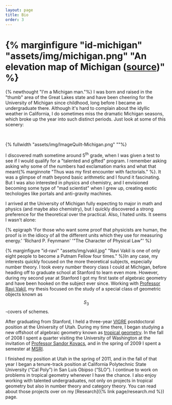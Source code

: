 ```yaml
---
layout: page
title: Bio
order: 3
---
```


# {% marginfigure "id-michigan" "assets/img/michigan.png" "An elevation map of Michigan ([source](https://muir-way.com/products/michigan-elevation-map))" %}
{% newthought "I'm a Michigan man."%} I was born and raised in the "thumb" area of the Great Lakes state and have been cheering for the University of Michigan since childhood, long before I became an undergraduate there. Although it's hard to complain about the idyllic weather in California, I do sometimes miss the dramatic Michigan seasons, which broke up the year into such distinct periods. Just look at some of this scenery:

<br>

{% fullwidth "assets/img/ImageQuilt-Michigan.png" ""%}

I discovered math sometime around 5<sup>th</sup> grade, when I was given a test to see if I would qualify for a "talented and gifted" program. I remember asking asking why some of the numbers had exclamation marks and what that meant{% marginnote "Thus was my first encounter with factorials." %}. It was a glimpse of math beyond basic arithmetic and I found it fascinating. But I was also interested in physics and chemistry, and I envisioned becoming some type of "mad scientist" when I grew up, creating exotic techologies like portals and anti-gravity machines.

I arrived at the University of Michigan fully expecting to major in math and physics (and maybe also chemistry), but I quickly discovered a strong preference for the theoretical over the practical. Also, I hated units. It seems I wasn't alone:

{% epigraph 'For those who want some proof that physicists are human, the proof is in the idiocy of all the different units which they use for measuring energy.' 'Richard P. Feynmann' '"The Character of Physical Law"' %}

{% marginfigure "id-ravi" "assets/img/vakil.jpg" "Ravi Vakil is one of only eight people to become a Putnam Fellow four times." %}In any case, my interests quickly focused on the more theoretical subjects, especially number theory. I took every number theory class I could at Michigan, before heading off to graduate school at Stanford to learn even more. However, during my second year at Stanford I got my first taste of algebraic geometry and have been hooked on the subject ever since. Working with [Professor Ravi Vakil](http://math.stanford.edu/~vakil/), my thesis focused on the study of a special class of geometric objects known as $$S_3$$-covers of schemes.

After graduating from Stanford, I held a three-year [VIGRE](http://www.math.utah.edu/vigre/) postdoctoral position at the University of Utah. During my time there, I began studying a new offshoot of algebraic geometry known as [tropical geometry](http://en.wikipedia.org/wiki/Tropical_geometry). In the fall of 2008 I spent a quarter visiting the University of Washington at the invitation of [Professor Sandor Kovacs](https://sites.math.washington.edu/~kovacs/current/), and in the spring of 2009 I spent a semester at [MSRI](http://www.msri.org/).

I finished my position at Utah in the spring of 2011, and in the fall of that year I began a tenure-track position at California Polytechnic State University (“Cal Poly”) in San Luis Obipso (“SLO”). I continue to work on problems in tropical geometry whenever I have the chance. I also enjoy working with talented undergraduates, not only on projects in tropical geometry but also in number theory and category theory. You can read about those projects over on my [Research]({% link page/research.md %}) page.